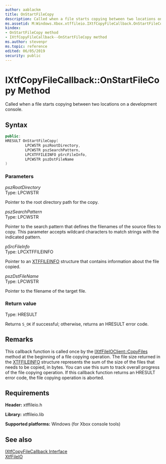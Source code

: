 ```yaml
---
author: aablackm
title: OnStartFileCopy
description: Called when a file starts copying between two locations on a development console.
ms.assetid: M:Windows.Xbox.xtffileio.IXtfCopyFileCallback.OnStartFileCopy(LPCWSTR,LPCWSTR,LPCXTFFILEINFO,LPCWSTR)
kindex:
- OnStartFileCopy method
- IXtfCopyFileCallback--OnStartFileCopy method
ms.author: stevenpr
ms.topic: reference
edited: 06/05/2019
security: public
---
```


# IXtfCopyFileCallback::OnStartFileCopy Method
  
Called when a file starts copying between two locations on a development console.  
  
<a id="syntaxSection"></a>
  
## Syntax
  
```cpp
public:
HRESULT OnStartFileCopy(
         LPCWSTR pszRootDirectory,
         LPCWSTR pszSearchPattern,
         LPCXTFFILEINFO pSrcFileInfo,
         LPCWSTR pszDstFileName
)  
```
  
<a id="parametersSection"></a>
  
### Parameters
  
*pszRootDirectory*  
Type: LPCWSTR  
  
Pointer to the root directory path for the copy.  
  
*pszSearchPattern*  
Type: LPCWSTR  
  
Pointer to the search pattern that defines the filenames of the source files to copy. This parameter accepts wildcard characters to match strings with the indicated pattern.  
  
*pSrcFileInfo*  
Type: LPCXTFFILEINFO  
  
Pointer to an [XTFFILEINFO](../../../structures/xtffileinfo-xtffileio-xbox-microsoft-t.md) structure that contains information about the file copied.  
  
*pszDstFileName*  
Type: LPCWSTR  
  
Pointer to the filename of the target file.  
  
<a id="retvalSection"></a>
  
### Return value
  
Type: HRESULT  
  
Returns `S_OK` if successful; otherwise, returns an HRESULT error code.  
  
<a id="remarksSection"></a>
  
## Remarks
  
This callback function is called once by the [IXtfFileIOClient::CopyFiles](../../IXtfFileIOClient/methods/copyfiles-ixtffileioclient-xtffileio-xbox-microsoft-m.md) method at the beginning of a file copying operation. The file size returned in the [XTFFILEINFO](../../../structures/xtffileinfo-xtffileio-xbox-microsoft-t.md) structure represents the sum of the size of the files that needs to be copied, in bytes. You can use this sum to track overall progress of the file copying operation. If this callback function returns an HRESULT error code, the file copying operation is aborted.  
  
<a id="requirementsSection"></a>
  
## Requirements
  
**Header:** xtffileio.h  
  
**Library:** xtffileio.lib  
  
**Supported platforms:** Windows (for Xbox console tools)  
  
<a id="seealsoSection"></a>
  
## See also
  
[IXtfCopyFileCallback Interface](../ixtfcopyfilecallback-xtffileio-xbox-microsoft-t.md)  
[XtfFileIO](../../../xtffileio-xbox-microsoft-n.md) 
  